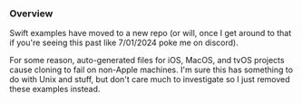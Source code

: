 ### Overview

Swift examples have moved to a new repo (or will, once I get around to that if you're seeing this past like 7/01/2024 poke me on discord). 

For some reason, auto-generated files for iOS, MacOS, and tvOS projects cause cloning to fail on non-Apple machines. 
I'm sure this has something to do with Unix and stuff, but don't care much to investigate so I just removed these examples instead.

